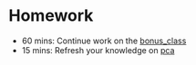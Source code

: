 # Homework

- 60 mins: Continue work on the [bonus_class](../bonus_class/)
- 15 mins: Refresh your knowledge on [pca](http://setosa.io/ev/principal-component-analysis/)
